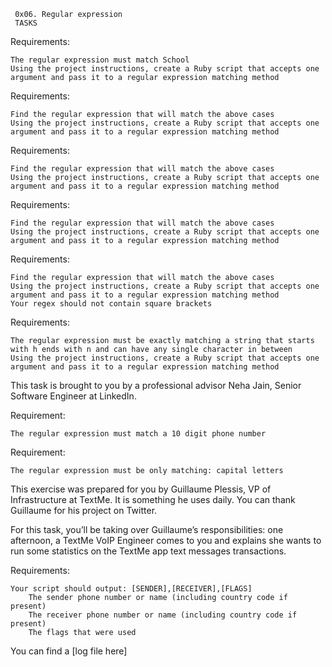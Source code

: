      0x06. Regular expression
     TASKS

Requirements:

    The regular expression must match School
    Using the project instructions, create a Ruby script that accepts one argument and pass it to a regular expression matching method


Requirements:

    Find the regular expression that will match the above cases
    Using the project instructions, create a Ruby script that accepts one argument and pass it to a regular expression matching method

Requirements:

    Find the regular expression that will match the above cases
    Using the project instructions, create a Ruby script that accepts one argument and pass it to a regular expression matching method

Requirements:

    Find the regular expression that will match the above cases
    Using the project instructions, create a Ruby script that accepts one argument and pass it to a regular expression matching method


Requirements:

    Find the regular expression that will match the above cases
    Using the project instructions, create a Ruby script that accepts one argument and pass it to a regular expression matching method
    Your regex should not contain square brackets


Requirements:

    The regular expression must be exactly matching a string that starts with h ends with n and can have any single character in between
    Using the project instructions, create a Ruby script that accepts one argument and pass it to a regular expression matching method


This task is brought to you by a professional advisor Neha Jain, Senior Software Engineer at LinkedIn.

Requirement:

    The regular expression must match a 10 digit phone number

Requirement:

    The regular expression must be only matching: capital letters

This exercise was prepared for you by Guillaume Plessis, VP of Infrastructure at TextMe. It is something he uses daily. You can thank Guillaume for his project on Twitter.

For this task, you’ll be taking over Guillaume’s responsibilities: one afternoon, a TextMe VoIP Engineer comes to you and explains she wants to run some statistics on the TextMe app text messages transactions.

Requirements:

    Your script should output: [SENDER],[RECEIVER],[FLAGS]
        The sender phone number or name (including country code if present)
        The receiver phone number or name (including country code if present)
        The flags that were used

You can find a [log file here]
